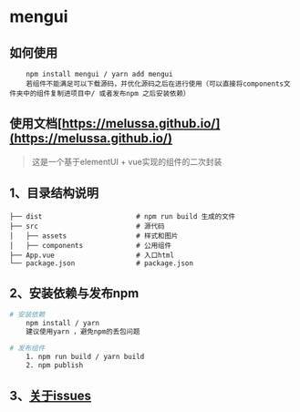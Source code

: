 # mengui
## 如何使用
```
    npm install mengui / yarn add mengui
    若组件不能满足可以下载源码，并优化源码之后在进行使用（可以直接将components文件夹中的组件复制进项目中/ 或者发布npm 之后安装依赖）
```
## 使用文档[https://melussa.github.io/](https://melussa.github.io/)

> 这是一个基于elementUI + vue实现的组件的二次封装
## 1、目录结构说明
```
├── dist                       # npm run build 生成的文件
├── src                        # 源代码
│   ├── assets                 # 样式和图片
│   ├── components             # 公用组件
├── App.vue                    # 入口html
└── package.json               # package.json
```
## 2、安装依赖与发布npm
``` bash
# 安装依赖
    npm install / yarn 
    建议使用yarn ，避免npm的丢包问题

# 发布组件
    1. npm run build / yarn build
    2. npm publish
```
## 3、[关于issues](https://github.com/Melussa/mengUI/issues)

